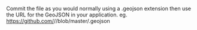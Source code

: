 Commit the file as you would normally using a .geojson extension then use the URL for the GeoJSON in your application. eg. https://github.com/<username>/<project>/blob/master/<file>.geojson
